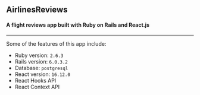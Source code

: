 ## AirlinesReviews
#### A flight reviews app built with Ruby on Rails and React.js

---

Some of the features of this app include:

* Ruby version: `2.6.3`
* Rails version: `6.0.3.2`
* Database: `postgresql`
* React version: `16.12.0`
* React Hooks API
* React Context API